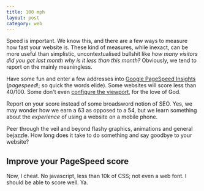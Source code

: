 ```yaml
---
title: 100 mph
layout: post
category: web
---
```


Speed is important. We know this, and there are a few ways to measure how fast your website is. These kind of measures, while inexact, can be more useful than simplistic, uncontextualised bullshit like _how many visitors did you get last month why is it less than this month?_ Obviously, we tend to report on the mainly meaningless.

Have some fun and enter a few addresses into [Google PageSpeed Insights](https://developers.google.com/speed/pagespeed/insights/) (<i>pagespeed</i>!; so quick the words elide). Some websites will score less than 40/100. Some don't even [configure the viewport](https://developers.google.com/speed/docs/insights/ConfigureViewport), for the love of God.

Report on your score instead of some broadsword notion of SEO. Yes, we may wonder how we earn a 63 as opposed to a 54, but we learn something about the _experience_ of using a website on a mobile phone.

Peer through the veil and beyond flashy graphics, animations and general bejazzle. How long does it take to do something and say goodbye to your website?

## Improve your PageSpeed score

Now, I cheat. No javascript, less than 10k of CSS; not even a web font. I should be able to score well. Ya.
